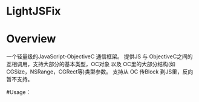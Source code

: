 # LightJSFix

# Overview
一个轻量级的JavaScript-ObjectiveC 通信框架。
提供JS 与 ObjectiveC之间的互相调用，支持大部分的基本类型，OC对象 以及 OC里的大部分结构(如CGSize，NSRange，CGRect等)类型参数。
支持从 OC 传Block 到JS里，反向暂不支持。

#Usage：
